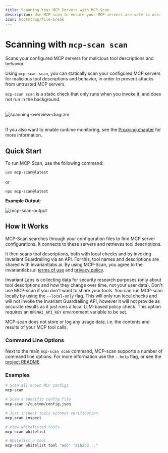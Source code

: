```yaml
---
title: Scanning Your MCP Servers with MCP-Scan
description: Use MCP-scan to ensure your MCP servers are safe to use.
icon: bootstrap/file-break
---
```


# Scanning with `mcp-scan scan`

<div class='subtitle'>
Scans your configured MCP servers for malicious tool descriptions and behavior.
</div>

Using `mcp-scan scan`, you can statically scan your configured MCP servers for malicious tool descriptions and behavior, in order to prevent attacks from untrusted MCP servers. 

`mcp-scan scan` is a static check that only runs when you invoke it, and does not run in the background.

<br/>

<img src="../assets/scan.svg" alt="scanning-overview-diagram" class="textwidth" style="max-width: 480pt; margin: auto; display: block;" />

<br/>

If you also want to enable runtime monitoring, see the [Proxying chapter](./proxying.md) for more information.

## Quick Start
To run MCP-Scan, use the following command:

```bash
uvx mcp-scan@latest
```

or

```
npx mcp-scan@latest
```

**Example Output**:

![mcp-scan-output](https://invariantlabs.ai/images/mcp-scan-output.png)

## How It Works
MCP-Scan searches through your configuration files to find MCP server configurations. It connects to these servers and retrieves tool descriptions.

It then scans tool descriptions, both with local checks and by invoking Invariant Guardrailing via an API. For this, tool names and descriptions are shared with invariantlabs.ai. By using MCP-Scan, you agree to the invariantlabs.ai [terms of use](https://explorer.invariantlabs.ai/terms) and [privacy policy](https://invariantlabs.ai/privacy-policy).

Invariant Labs is collecting data for security research purposes (only about tool descriptions and how they change over time, not your user data). Don't use MCP-scan if you don't want to share your tools.
You can run MCP-scan locally by using the `--local-only` flag. This will only run local checks and will not invoke the Invariant Guardrailing API, however it will not provide as accurate results as it just runs a local LLM-based policy check. This option requires an `OPENAI_API_KEY` environment variable to be set.

MCP-scan does not store or log any usage data, i.e. the contents and results of your MCP tool calls.

### Command Line Options

Next to the main `mcp-scan scan` command, MCP-scan supports a number of command line options. For more information use the `--help` flag, or see the [project README](http://github.com/invariantlabs-ai/mcp-scan).

### Examples

```bash
# Scan all known MCP configs
mcp-scan

# Scan a specific config file
mcp-scan ~/custom/config.json

# Just inspect tools without verification
mcp-scan inspect

# View whitelisted tools
mcp-scan whitelist

# Whitelist a tool
mcp-scan whitelist tool "add" "a1b2c3..."
```